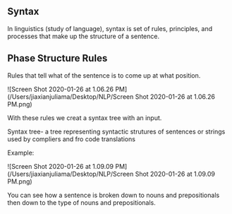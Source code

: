 <!--title="Syntax"-->

## Syntax

In linguistics (study of language), syntax is set of rules, principles, and processes that make up the structure of a sentence.

## Phase Structure Rules

Rules that tell what of the sentence is to come up at what position.

![Screen Shot 2020-01-26 at 1.06.26 PM](/Users/jiaxianjuliama/Desktop/NLP/Screen Shot 2020-01-26 at 1.06.26 PM.png)

With these rules we creat a syntax tree with an input.

Syntax tree- a tree representing syntactic strutures of sentences or strings used by compliers and fro code translations

Example:

![Screen Shot 2020-01-26 at 1.09.09 PM](/Users/jiaxianjuliama/Desktop/NLP/Screen Shot 2020-01-26 at 1.09.09 PM.png)

You can see how a sentence is broken down to nouns and prepositionals then down to the type of nouns and prepositionals.

